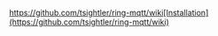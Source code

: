 https://github.com/tsightler/ring-mqtt/wiki[Installation](https://github.com/tsightler/ring-mqtt/wiki)